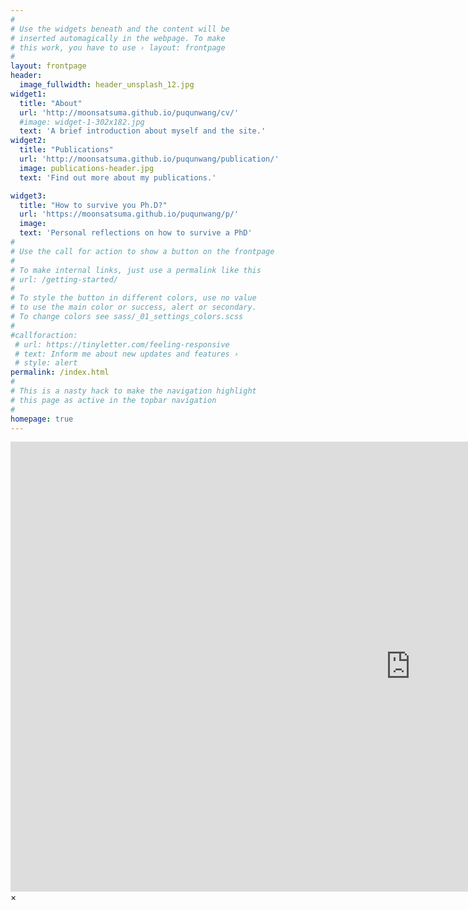 ```yaml
---
#
# Use the widgets beneath and the content will be
# inserted automagically in the webpage. To make
# this work, you have to use › layout: frontpage
#
layout: frontpage
header:
  image_fullwidth: header_unsplash_12.jpg
widget1:
  title: "About"
  url: 'http://moonsatsuma.github.io/puqunwang/cv/'
  #image: widget-1-302x182.jpg
  text: 'A brief introduction about myself and the site.'
widget2:
  title: "Publications"
  url: 'http://moonsatsuma.github.io/puqunwang/publication/'
  image: publications-header.jpg
  text: 'Find out more about my publications.' 

widget3:
  title: "How to survive you Ph.D?"
  url: 'https://moonsatsuma.github.io/puqunwang/p/'
  image: 
  text: 'Personal reflections on how to survive a PhD'
#
# Use the call for action to show a button on the frontpage
#
# To make internal links, just use a permalink like this
# url: /getting-started/
#
# To style the button in different colors, use no value
# to use the main color or success, alert or secondary.
# To change colors see sass/_01_settings_colors.scss
#
#callforaction:
 # url: https://tinyletter.com/feeling-responsive
 # text: Inform me about new updates and features ›
 # style: alert
permalink: /index.html
#
# This is a nasty hack to make the navigation highlight
# this page as active in the topbar navigation
#
homepage: true
---
```


<div id="videoModal" class="reveal-modal large" data-reveal="">
  <div class="flex-video widescreen vimeo" style="display: block;">
    <iframe width="1280" height="720" src="https://www.youtube.com/embed/3b5zCFSmVvU" frameborder="0" allowfullscreen></iframe>
  </div>
  <a class="close-reveal-modal">&#215;</a>
</div>
